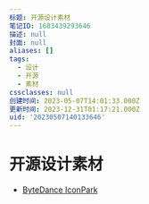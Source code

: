 ```yaml
---
标题: 开源设计素材
笔记ID: 1683439293646
描述: null
封面: null
aliases: []
tags:
  - 设计
  - 开源
  - 素材
cssclasses: null
创建时间: 2023-05-07T14:01:33.000Z
更新时间: 2023-12-31T01:17:21.000Z
uid: '20230507140133646'
---
```


# 开源设计素材

- [ByteDance IconPark](https://iconpark.oceanengine.com/home)
